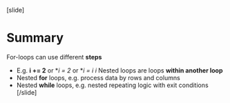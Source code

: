 [slide]
# Summary
For-loops can use different **steps**
* E.g. **i += 2** or **i *= 2** or **i = i *i**
Nested loops are loops **within another loop**
* Nested **for** loops, e.g. process data by rows and columns
* Nested **while** loops, e.g. nested repeating logic with exit conditions
[/slide]